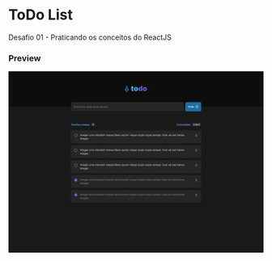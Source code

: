 # ToDo List

<p>
    Desafio 01 - Praticando os conceitos do ReactJS
</p>

### Preview

<img width="600px" src="./src/assets/TodoCapa.png" alt=""/>
